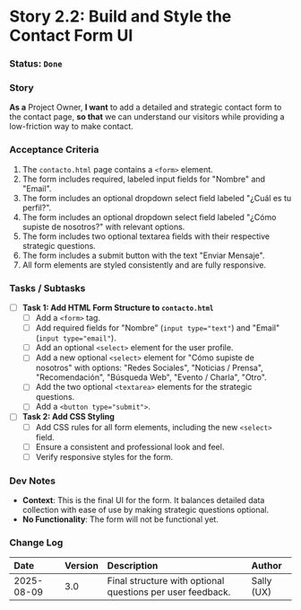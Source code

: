 # Story 2.2: Build and Style the Contact Form UI

### **Status**: `Done`

### **Story**
**As a** Project Owner, **I want** to add a detailed and strategic contact form to the contact page, **so that** we can understand our visitors while providing a low-friction way to make contact.

### **Acceptance Criteria**
1.  The `contacto.html` page contains a `<form>` element.
2.  The form includes required, labeled input fields for "Nombre" and "Email".
3.  The form includes an optional dropdown select field labeled "¿Cuál es tu perfil?".
4.  The form includes an optional dropdown select field labeled "¿Cómo supiste de nosotros?" with relevant options.
5.  The form includes two optional textarea fields with their respective strategic questions.
6.  The form includes a submit button with the text "Enviar Mensaje".
7.  All form elements are styled consistently and are fully responsive.

### **Tasks / Subtasks**
* [ ] **Task 1: Add HTML Form Structure to `contacto.html`**
    * [ ] Add a `<form>` tag.
    * [ ] Add required fields for "Nombre" (`input type="text"`) and "Email" (`input type="email"`).
    * [ ] Add an optional `<select>` element for the user profile.
    * [ ] Add a new optional `<select>` element for "Cómo supiste de nosotros" with options: "Redes Sociales", "Noticias / Prensa", "Recomendación", "Búsqueda Web", "Evento / Charla", "Otro".
    * [ ] Add the two optional `<textarea>` elements for the strategic questions.
    * [ ] Add a `<button type="submit">`.
* [ ] **Task 2: Add CSS Styling**
    * [ ] Add CSS rules for all form elements, including the new `<select>` field.
    * [ ] Ensure a consistent and professional look and feel.
    * [ ] Verify responsive styles for the form.

### **Dev Notes**
* **Context**: This is the final UI for the form. It balances detailed data collection with ease of use by making strategic questions optional.
* **No Functionality**: The form will not be functional yet.

### **Change Log**
| Date | Version | Description | Author |
| :--- | :--- | :--- | :--- |
| 2025-08-09 | 3.0 | Final structure with optional questions per user feedback. | Sally (UX) |